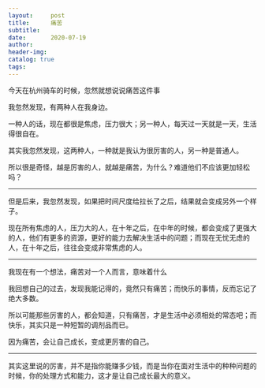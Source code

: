```yaml
---
layout:     post  
title:      痛苦
subtitle:  
date:       2020-07-19
author:  
header-img: 
catalog: true  
tags:
---
```



今天在杭州骑车的时候，忽然就想说说痛苦这件事

我忽然发现，有两种人在我身边。

一种人的话，现在都很是焦虑，压力很大；另一种人，每天过一天就是一天，生活得很自在。

其实我忽然发现，这两种人，一种就是我认为很厉害的人，另一种是普通人。

所以很是奇怪，越是厉害的人，就越是痛苦，为什么？难道他们不应该更加轻松吗？

***

但是后来，我忽然发现，如果把时间尺度给拉长了之后，结果就会变成另外一个样子。

现在所有焦虑的人，压力大的人，在十年之后，在中年的时候，都会变成了更强大的人，他们有更多的资源，更好的能力去解决生活中的问题；而现在无忧无虑的人，在十年之后，往往会变成非常焦虑的人。

***

我现在有一个想法，痛苦对一个人而言，意味着什么

我回想自己的过去，发现我能记得的，竟然只有痛苦；而快乐的事情，反而忘记了绝大多数。

所以可能那些厉害的人，都会知道，只有痛苦，才是生活中必须相处的常态吧；而快乐，其实只是一种短暂的调剂品而已。

因为痛苦，会让自己成长，变成更厉害的自己。

***

其实这里说的厉害，并不是指你能赚多少钱，而是当你在面对生活中的种种问题的时候，你的处理方式和能力，这才是让自己成长最大的意义。

